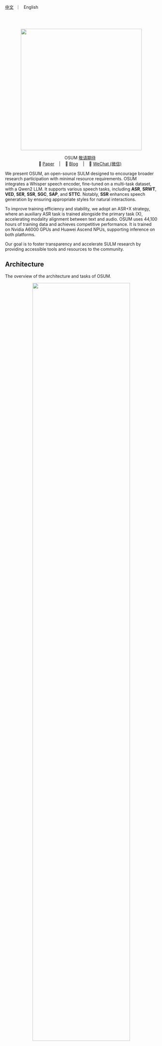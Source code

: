 <p align="left">
        <a href="README_CN.md">中文</a> &nbsp｜ &nbsp English&nbsp&nbsp
</p>
<br><br>

<p align="center">
    <img src="images/ASLP.png" width="400"/>
<p>

<p align="center">
OSUM <a href=""> 敬请期待</a> </a>&nbsp
<br>
📑 <a href="">Paper</a> &nbsp&nbsp | &nbsp&nbsp 📑 <a href="https://aslp-lab.github.io/OSUM.github.io/">Blog</a> &nbsp&nbsp | &nbsp&nbsp 💬 <a href="">WeChat (微信)</a>&nbsp&nbsp 
</p>


We present OSUM, an open-source SULM designed to encourage broader research participation with minimal resource requirements. OSUM integrates a Whisper speech encoder, fine-tuned on a multi-task dataset, with a Qwen2 LLM. It supports various speech tasks, including <b>ASR</b>, <b>SRWT</b>, <b>VED</b>, <b>SER</b>, <b>SSR</b>, <b>SGC</b>, <b>SAP</b>, and <b>STTC</b>. Notably, <b>SSR</b> enhances speech generation by ensuring appropriate styles for natural interactions.  

To improve training efficiency and stability, we adopt an ASR+X strategy, where an auxiliary ASR task is trained alongside the primary task (X), accelerating modality alignment between text and audio. OSUM uses 44,100 hours of training data and achieves competitive performance. It is trained on Nvidia A6000 GPUs and Huawei Ascend NPUs, supporting inference on both platforms.  

Our goal is to foster transparency and accelerate SULM research by providing accessible tools and resources to the community.

## Architecture

The overview of the architecture and tasks of OSUM.

<p align="center">
    <img src="images/Architecture.png" width="80%"/>
<p>
